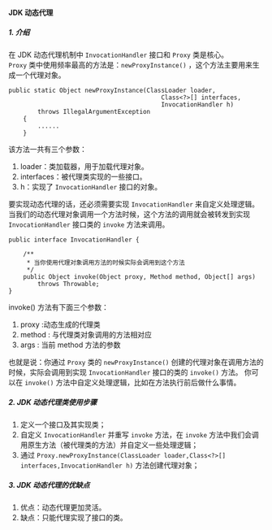 #### JDK 动态代理
##### 1. 介绍
在 JDK 动态代理机制中 `InvocationHandler` 接口和 `Proxy` 类是核心。  
`Proxy` 类中使用频率最高的方法是：`newProxyInstance()` ，这个方法主要用来生成一个代理对象。  
```
public static Object newProxyInstance(ClassLoader loader,
                                          Class<?>[] interfaces,
                                          InvocationHandler h)
        throws IllegalArgumentException
    {
        ......
    }
```
该方法一共有三个参数：
1. loader：类加载器，用于加载代理对象。
2. interfaces：被代理类实现的一些接口。
3. h：实现了 `InvocationHandler` 接口的对象。

要实现动态代理的话，还必须需要实现 `InvocationHandler` 来自定义处理逻辑。 
当我们的动态代理对象调用一个方法时候，这个方法的调用就会被转发到实现 `InvocationHandler` 接口类的 `invoke` 方法来调用。
```
public interface InvocationHandler {

    /**
     * 当你使用代理对象调用方法的时候实际会调用到这个方法
     */
    public Object invoke(Object proxy, Method method, Object[] args)
        throws Throwable;
}
```
invoke() 方法有下面三个参数：
1. proxy :动态生成的代理类
2. method : 与代理类对象调用的方法相对应
3. args : 当前 method 方法的参数

也就是说：你通过 `Proxy` 类的 `newProxyInstance()` 创建的代理对象在调用方法的时候，实际会调用到实现 `InvocationHandler` 接口的类的 `invoke()` 方法。 
你可以在 `invoke()` 方法中自定义处理逻辑，比如在方法执行前后做什么事情。

##### 2. JDK 动态代理类使用步骤
1. 定义一个接口及其实现类；
2. 自定义 `InvocationHandler` 并重写 `invoke` 方法，在 `invoke` 方法中我们会调用原生方法（被代理类的方法）并自定义一些处理逻辑；
3. 通过 `Proxy.newProxyInstance(ClassLoader loader,Class<?>[] interfaces,InvocationHandler h)` 方法创建代理对象；

##### 3. JDK 动态代理的优缺点
1. 优点：动态代理更加灵活。
2. 缺点：只能代理实现了接口的类。